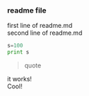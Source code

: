 ### readme file
first line of readme.md  
second line of readme.md
```python
s=100
print s
```
>quote  


it works!  
Cool!
